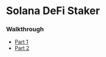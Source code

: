 # Solana DeFi Staker

### Walkthrough
- [Part 1](https://blog.matanwrites.com/solana-staking-program)
- [Part 2](https://blog.matanwrites.com/solana-staking-program-part2)
 
